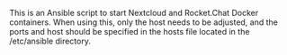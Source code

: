 This is an Ansible script to start Nextcloud and Rocket.Chat Docker containers. 
When using this, only the host needs to be adjusted, and the ports and host should be specified in the hosts file located in the /etc/ansible directory.
